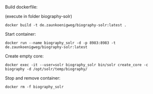 Build dockerfile:

(execute in folder biography-solr)

```
docker build -t de.zaunkoenigweg/biography-solr:latest .
```

Start container:

```
docker run --name biography_solr -d -p 8983:8983 -t de.zaunkoenigweg/biography-solr:latest
```

Create empty core:

```
docker exec -it --user=solr biography_solr bin/solr create_core -c biography -d /opt/solr/temp/biography/
```

Stop and remove container:

```
docker rm -f biography_solr
```
